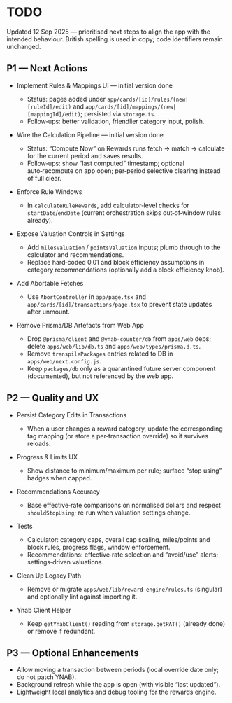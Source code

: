 # TODO

Updated 12 Sep 2025 — prioritised next steps to align the app with the intended behaviour. British spelling is used in copy; code identifiers remain unchanged.

## P1 — Next Actions
- Implement Rules & Mappings UI — initial version done
  - Status: pages added under `app/cards/[id]/rules/(new|[ruleId]/edit)` and `app/cards/[id]/mappings/(new|[mappingId]/edit)`; persisted via `storage.ts`.
  - Follow‑ups: better validation, friendlier category input, polish.

- Wire the Calculation Pipeline — initial version done
  - Status: “Compute Now” on Rewards runs fetch → match → calculate for the current period and saves results.
  - Follow‑ups: show “last computed” timestamp; optional auto‑recompute on app open; per‑period selective clearing instead of full clear.

- Enforce Rule Windows
  - In `calculateRuleRewards`, add calculator‑level checks for `startDate`/`endDate` (current orchestration skips out‑of‑window rules already).

- Expose Valuation Controls in Settings
  - Add `milesValuation` / `pointsValuation` inputs; plumb through to the calculator and recommendations.
  - Replace hard‑coded 0.01 and block efficiency assumptions in category recommendations (optionally add a block efficiency knob).

- Add Abortable Fetches
  - Use `AbortController` in `app/page.tsx` and `app/cards/[id]/transactions/page.tsx` to prevent state updates after unmount.

- Remove Prisma/DB Artefacts from Web App
  - Drop `@prisma/client` and `@ynab-counter/db` from `apps/web` deps; delete `apps/web/lib/db.ts` and `apps/web/types/prisma.d.ts`.
  - Remove `transpilePackages` entries related to DB in `apps/web/next.config.js`.
  - Keep `packages/db` only as a quarantined future server component (documented), but not referenced by the web app.

## P2 — Quality and UX
- Persist Category Edits in Transactions
  - When a user changes a reward category, update the corresponding tag mapping (or store a per‑transaction override) so it survives reloads.

- Progress & Limits UX
  - Show distance to minimum/maximum per rule; surface “stop using” badges when capped.

- Recommendations Accuracy
  - Base effective‑rate comparisons on normalised dollars and respect `shouldStopUsing`; re‑run when valuation settings change.

- Tests
  - Calculator: category caps, overall cap scaling, miles/points and block rules, progress flags, window enforcement.
  - Recommendations: effective‑rate selection and “avoid/use” alerts; settings‑driven valuations.

- Clean Up Legacy Path
  - Remove or migrate `apps/web/lib/reward-engine/rules.ts` (singular) and optionally lint against importing it.

- Ynab Client Helper
  - Keep `getYnabClient()` reading from `storage.getPAT()` (already done) or remove if redundant.

## P3 — Optional Enhancements
- Allow moving a transaction between periods (local override date only; do not patch YNAB).
- Background refresh while the app is open (with visible “last updated”).
- Lightweight local analytics and debug tooling for the rewards engine.
